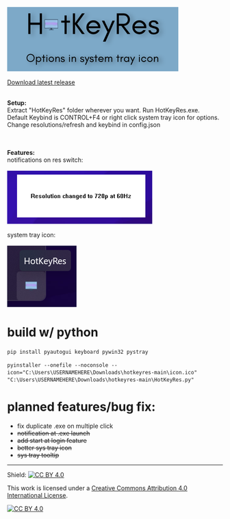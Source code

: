 

<img src="https://raw.githubusercontent.com/seathasky/hotkeyres/main/resources/MainNotif.png">

[Download latest release](https://github.com/seathasky/hotkeyres/releases)<br><Br>

<b>Setup:</b><br>
Extract "HotKeyRes" folder wherever you want. Run HotKeyRes.exe.<br>
Default Keybind is CONTROL+F4 or right click system tray icon for options.<br>
Change resolutions/refresh and keybind in config.json<br><br><br>

<b>Features:</b><br>
notifications on res switch:<br><br>
![image](https://raw.githubusercontent.com/seathasky/hotkeyres/main/github/notifcations.png)

system tray icon:<br><br>
![image](https://raw.githubusercontent.com/seathasky/hotkeyres/main/github/systemtray1.png)
<br>

# build w/ python

```pip install pyautogui keyboard pywin32 pystray```

```pyinstaller --onefile --noconsole --icon="C:\Users\USERNAMEHERE\Downloads\hotkeyres-main\icon.ico" "C:\Users\USERNAMEHERE\Downloads\hotkeyres-main\HotKeyRes.py" ```

# planned features/bug fix:
<ul>
  <li>fix duplicate .exe on multiple click</li>
  <li><del>notification at .exe launch</del></li>
<li><del>add start at login feature</del></li>
 <li><del>better sys tray icon</del></li>
 <li><del>sys tray tooltip</del></li>
 </ul> 

---

Shield: [![CC BY 4.0][cc-by-shield]][cc-by]

This work is licensed under a
[Creative Commons Attribution 4.0 International License][cc-by].

[![CC BY 4.0][cc-by-image]][cc-by]

[cc-by]: http://creativecommons.org/licenses/by/4.0/
[cc-by-image]: https://i.creativecommons.org/l/by/4.0/88x31.png
[cc-by-shield]: https://img.shields.io/badge/License-CC%20BY%204.0-lightgrey.svg

